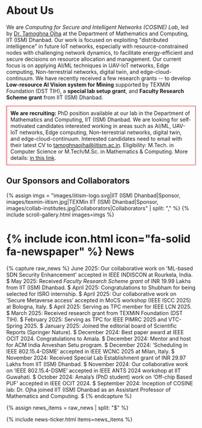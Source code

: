 ---
---

# About Us

We are _Computing for Secure and Intelligent Networks (COSINE) Lab_, led by [Dr. Tamoghna Ojha](https://people.iitism.ac.in/~tamoghnaojha/) at the Department of Mathematics and Computing, IIT (ISM) Dhanbad. Our work is focused on exploiting "distributed intelligence" in future IoT networks, especially with resource-constrained nodes with challenging network dynamics, to facilitate energy-efficient and secure decisions on resource allocation and management. Our current focus is on applying AI/ML techniques in UAV-IoT networks, Edge computing, Non-terrestrial networks, digital twin, and edge-cloud-continuum. We have recently received a few research grants -- to develop **Low-resource AI Vision system for Mining** supported by TEXMiN Foundation (DST TIH), a **special lab setup grant**, and **Faculty Research Scheme grant** from IIT (ISM) Dhanbad. 


<div style="border: 1px solid red; padding: 10px;">
<b>We are recruiting:</b> PhD position available at our lab in the Department of Mathematics and Computing, IIT (ISM) Dhanbad. We are looking for self-motivated candidates interested working in areas such as AI/ML, UAV-IoT networks, Edge computing, Non-terrestrial networks, digital twin, and edge-cloud-continuum. Interested candidates need to email with their latest CV to <a href="mailto:tamoghnaojha@iitism.ac.in">tamoghnaojha@iitism.ac.in</a>. Eligibility: M.Tech. in Computer Science or M.Tech/M.Sc. in Mathematics & Computing. More details: <a href="https://www.iitism.ac.in/phdadmission"> in this link</a>.
</div>

## Our Sponsors and Collaborators

{% assign imgs = "images/iitism-logo.svg|IIT (ISM) Dhanbad|Sponsor, images/texmin-iitism.jpg|TEXMin IIT (ISM) Dhanbad|Sponsor, images/collab-institutes.jpg|Collaborators|Collaborators" | split: "," %}
{% include scroll-gallery.html images=imgs %}

# {% include icon.html icon="fa-solid fa-newspaper" %} News

{% capture raw_news %}
June 2025: Our collaborative work on 'ML-based SDN Security Enhancement' accepted in IEEE INDISCON at Rourkela, India. $
May 2025: Received _Faculty Research Scheme grant_ of INR 19.99 Lakhs from IIT (ISM) Dhanbad. $
April 2025: Congratulations to Shubham for being selected for ISRO internship. $
April 2025: Our collaborative work on ‘Secure Metaverse access’ accepted in MoCS workshop (IEEE ISCC 2025) at Bologna, Italy. $
April 2025: Serving as TPC member for IEEE LCN 2025. $
March 2025: Received research grant from TEXMiN Foundation (DST TIH). $
February 2025: Serving as TPC for IEEE PIMRC 2025 and VTC-Spring 2025. $
January 2025: Joined the editorial board of Scientific Reports (Springer Nature). $
December 2024: Best paper award at IEEE OCIT 2024. Congratulations to Amala. $
December 2024: Mentor and host for ACM India Anveshan Setu program. $
December 2024: ‘Scheduling in IEEE 802.15.4-DSME’ accepted in IEEE WCNC 2025 at Milan, Italy. $
November 2024: Received Special Lab Establishment grant of INR 29.97 Lakhs from IIT (ISM) Dhanbad. $
November 2024: Our collaborative work on ‘IEEE 802.15.4-DSME’ accepted in IEEE ANTS 2024 workshop at IIT Guwahati. $
October 2024: Amala’s (PhD student) work on ‘Off-chip Based PUF’ accepted in IEEE OCIT 2024. $
September 2024: Inception of COSINE lab: Dr. Ojha joined IIT (ISM) Dhanbad as an Assistant Professor of Mathematics and Computing. $
{% endcapture %}

{% assign news_items = raw_news | split: "$" %}

{% include news-ticker.html items=news_items %}
